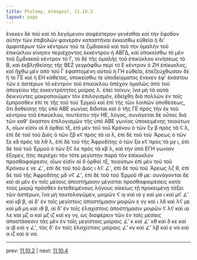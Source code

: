 ```yaml
---
title: Ptolemy, Almagest, 11.10.3
layout: page
---
```


ἕνεκεν δὲ τοῦ καὶ τὸ λεγόμενον σαφέστερον γενέσθαι καὶ τὴν ἔφοδον αὐτὴν τῶν ἐπιβολῶν φανερὰν καταστῆναι ἐκκείσθω εὐθεῖα ἡ δι' ἀμφοτέρων τῶν κέντρων τοῦ τε ζῳδιακοῦ καὶ τοῦ τὴν ὁμαλὴν τοῦ ἐπικύκλου κίνησιν περιέχοντος ἐκκέντρου ἡ ΑΒΓΔ, καὶ ὑποκείσθω τὸ μὲν τοῦ ζῳδιακοῦ κέντρον τὸ Γ, τὸ δὲ τῆς ὁμαλῆς τοῦ ἐπικύκλου κινήσεως τὸ Β, καὶ ἐκβληθείσης τῆς ΒΕΖ γεγράφθω περὶ τὸ Ε κέντρον ὁ ΖΗ ἐπίκυκλος, καὶ ἤχθω μὲν ἀπὸ τοῦ Γ ἐφαπτομένη αὐτοῦ ἡ ΓΗ εὐθεῖα, ἐπεζεύχθωσαν δὲ ἥ τε ΓΕ καὶ ἡ ΕΗ κάθετος, ὑποκείσθω τε ὑποδείγματος ἕνεκεν ἐφ' ἑκάστου τῶν ε ἀστέρων τὸ κέντρον τοῦ ἐπικύκλου ἀπέχον ὁμαλῶς ἀπὸ τοῦ ἀπογείου τῆς ἐκκεντρότητος μοίρας λ. ἐπεὶ τοίνυν, ἵνα μὴ τὰ αὐτὰ δεικνύντες μακροποιῶμεν τὸν ἐπιλογισμόν, ἐδείχθη διὰ πολλῶν ἐν τοῖς ἔμπροσθεν ἐπί τε τῆς τοῦ τοῦ Ἑρμοῦ καὶ ἐπὶ τῆς τῶν λοιπῶν ὑποθέσεως, ὅτι δοθείσης τῆς ὑπὸ ΑΒΕ γωνίας δίδοται καὶ ὁ τῆς ΓΕ πρὸς τὴν ἐκ τοῦ κέντρου τοῦ ἐπικύκλου, τουτέστιν τὴν ΗΕ, λόγος, συνάγεται δὲ οὗτος διὰ τῶν καθ' ἕκαστον ἐπιλογισμῶν τῆς ὑπὸ ΑΒΕ γωνίας ὑποκειμένης τοιούτων λ, οἵων εἰσὶν αἱ δ ὀρθαὶ τξ, ἐπὶ μὲν τοῦ τοῦ Κρόνου ὁ τῶν ξγ β πρὸς τὰ Ϛ λ, ἐπὶ δὲ τοῦ τοῦ Διὸς ὁ τῶν ξβ κϚ πρὸς τὰ ια λ, ἐπὶ δὲ τοῦ τοῦ Ἄρεως ὁ τῶν ξε κδ πρὸς τὰ λθ λ, ἐπὶ δὲ τοῦ τῆς Ἀφροδίτης ὁ τῶν ξα κϚ πρὸς τὰ μγ ι, ἐπὶ δὲ τοῦ τοῦ Ἑρμοῦ ὁ τῶν ξϚ λε πρὸς τὰ κβ λ, καὶ τὴν ὑπὸ ΕΓΗ γωνίαν ἕξομεν, ἥτις περιέχει τὴν τότε μεγίστην παρὰ τὸν ἐπίκυκλον προσθαφαίρεσιν, οἵων εἰσὶν αἱ δ ὀρθαὶ τξ, τοιούτων ἐπὶ μὲν τοῦ τοῦ Κρόνου ε νε ∠ʹ, ἐπὶ δὲ τοῦ τοῦ Διὸς ι λϚ ∠ʹ, ἐπὶ δὲ τοῦ τοῦ Ἄρεως λζ θ, ἐπὶ δὲ τοῦ τῆς Ἀφροδίτης μδ νϚ ∠ʹ, ἐπὶ δὲ τοῦ τοῦ Ἑρμοῦ ιθ με: συνάγονται δὲ καὶ αἱ μὲν ἐν τοῖς μέσοις ἀποστήμασιν μέγισται προσθαφαιρέσεις κατὰ τοὺς μικρῷ πρόσθεν ἐκτεθειμένους λόγους οἰκείως τῇ προκειμένῃ τάξει τῶν ἀστέρων, ἵνα μὴ ταυτολογῶμεν, μοιρῶν Ϛ ιγ καὶ ια γ καὶ μα ι καὶ μϚ ∠ʹ καὶ κβ β, αἱ δ' ἐν τοῖς μεγίστοις ἀποστήμασιν μοιρῶν ε νγ καὶ ι λδ καὶ λϚ με καὶ μδ μη καὶ ιθ β, αἱ δ' ἐν τοῖς ἐλαχίστοις ἀποστήμασιν μοιρῶν Ϛ λϚ καὶ ια λε καὶ μζ α καὶ μζ ιζ καὶ κγ νγ, ὡς διαφέρειν τῶν ἐν ταῖς μέσαις ἀποστάσεσιν τὰς μὲν ἐν ταῖς μεγίσταις μοίραις ∠ʹ κ καὶ ∠ʹ κθ καὶ δ κε καὶ α ιβ καὶ γ ∠ʹ, τὰς δ' ἐν ταῖς ἐλαχίσταις μοίραις ∠ʹ κγ καὶ ∠ʹ λβ καὶ ε να καὶ α ιζ καὶ α να. 

---

prev: [11.10.2](../11.10.2/) | next: [11.10.4](../11.10.4/)

